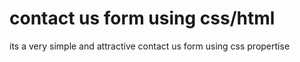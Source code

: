 # contact us form using css/html
 its a very simple and attractive contact us form using css propertise
